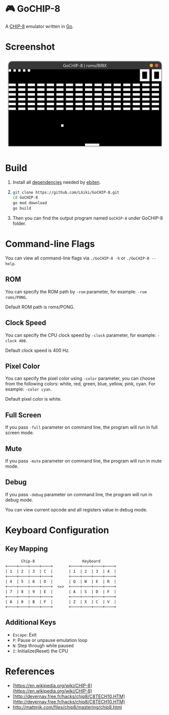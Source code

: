 # :video_game: GoCHIP-8

A [CHIP-8](https://en.wikipedia.org/wiki/CHIP-8) emulator written in [Go](https://golang.org/). 

# Screenshot

![Screenshot](images/screenshot.png)

# Build

1. Install all [dependencies](https://ebiten.org/documents/install.html) needed by [ebiten](https://github.com/hajimehoshi/ebiten).

2. ```bash
   git clone https://github.com/LGiki/GoCHIP-8.git
   cd GoCHIP-8
   go mod download
   go build
   ```

3. Then you can find the output program named `GoCHIP-8` under GoCHIP-8 folder.

# Command-line Flags

You can view all command-line flags via `./GoCHIP-8 -h` or `./GoCHIP-8 --help`.

## ROM

You can specify the ROM path by `-rom` parameter, for example: `-rom roms/PONG`.

Default ROM path is roms/PONG.

## Clock Speed

You can specify the CPU clock speed by `-clock` parameter, for example: `-clock 400`.

Default clock speed is 400 Hz.

## Pixel Color

You can specify the pixel color using `-color` parameter, you can choose from the following colors: white, red, green, blue, yellow, pink, cyan. For example: `-color cyan`.

Default pixel color is white.

## Full Screen

If you pass `-full` parameter on command line, the program will run in full screen mode.

## Mute

If you pass `-mute` parameter on command line, the program will run in mute mode.

## Debug

If you pass `-debug` parameter on command line, the program will run in debug mode.

You can view current opcode and all registers value in debug mode.

# Keyboard Configuration

## Key Mapping

```
       Chip-8                     Keyboard
+────+────+────+────+       +────+────+────+────+
| 1  | 2  | 3  | C  |       | 1  | 2  | 3  | 4  |
+────+────+────+────+       +────+────+────+────+
| 4  | 5  | 6  | D  |       | Q  | W  | E  | R  |
+────+────+────+────+  <=>  +────+────+────+────+
| 7  | 8  | 9  | E  |       | A  | S  | D  | F  |
+────+────+────+────+       +────+────+────+────+
| A  | 0  | B  | F  |       | Z  | X  | C  | V  |
+────+────+────+────+       +────+────+────+────+
```

## Additional Keys

- `Escape`:  Exit
- `P`: Pause or unpause emulation loop
- `N`: Step through while paused
- `I`: Initialize(Reset) the CPU

# References

- [https://en.wikipedia.org/wiki/CHIP-8](https://en.wikipedia.org/wiki/CHIP-8)
- [http://devernay.free.fr/hacks/chip8/C8TECH10.HTM](http://devernay.free.fr/hacks/chip8/C8TECH10.HTM)
- http://mattmik.com/files/chip8/mastering/chip8.html